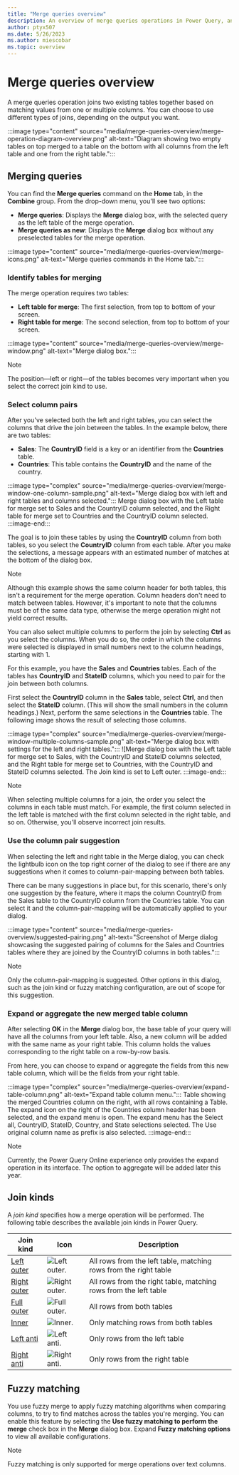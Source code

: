 ```yaml
---
title: "Merge queries overview"
description: An overview of merge queries operations in Power Query, and the basic principles and common uses. 
author: ptyx507
ms.date: 5/26/2023
ms.author: miescobar
ms.topic: overview
---
```


# Merge queries overview

A merge queries operation joins two existing tables together based on matching values from one or multiple columns. You can choose to use different types of joins, depending on the output you want.

:::image type="content" source="media/merge-queries-overview/merge-operation-diagram-overview.png" alt-text="Diagram showing two empty tables on top merged to a table on the bottom with all columns from the left table and one from the right table.":::

## Merging queries

You can find the **Merge queries** command on the **Home** tab, in the **Combine** group. From the drop-down menu, you'll see two options:

* **Merge queries**: Displays the **Merge** dialog box, with the selected query as the left table of the merge operation.
* **Merge queries as new**: Displays the **Merge** dialog box without any preselected tables for the merge operation.

:::image type="content" source="media/merge-queries-overview/merge-icons.png" alt-text="Merge queries commands in the Home tab.":::

### Identify tables for merging

The merge operation requires two tables:

* **Left table for merge**: The first selection, from top to bottom of your screen.
* **Right table for merge**: The second selection, from top to bottom of your screen.

:::image type="content" source="media/merge-queries-overview/merge-window.png" alt-text="Merge dialog box.":::

>[!NOTE]
>The position&mdash;left or right&mdash;of the tables becomes very important when you select the correct join kind to use.

### Select column pairs

After you've selected both the left and right tables, you can select the columns that drive the join between the tables. In the example below, there are two tables:

* **Sales**: The **CountryID** field is a key or an identifier from the **Countries** table.
* **Countries**: This table contains the **CountryID** and the name of the country.

:::image type="complex" source="media/merge-queries-overview/merge-window-one-column-sample.png" alt-text="Merge dialog box with left and right tables and columns selected.":::
   Merge dialog box with the Left table for merge set to Sales and the CountryID column selected, and the Right table for merge set to Countries and the CountryID column selected.
:::image-end:::

The goal is to join these tables by using the **CountryID** column from both tables, so you select the **CountryID** column from each table. After you make the selections, a message appears with an estimated number of matches at the bottom of the dialog box.

>[!NOTE]
> Although this example shows the same column header for both tables, this isn't a requirement for the merge operation. Column headers don't need to match between tables. However, it's important to note that the columns must be of the same data type, otherwise the merge operation might not yield correct results.

You can also select multiple columns to perform the join by selecting **Ctrl** as you select the columns. When you do so, the order in which the columns were selected is displayed in small numbers next to the column headings, starting with 1.

For this example, you have the **Sales** and **Countries** tables. Each of the tables has **CountryID** and **StateID** columns, which you need to pair for the join between both columns.

First select the **CountryID** column in the **Sales** table, select **Ctrl**, and then select the **StateID** column. (This will show the small numbers in the column headings.) Next, perform the same selections in the **Countries** table. The following image shows the result of selecting those columns.

:::image type="complex" source="media/merge-queries-overview/merge-window-multiple-columns-sample.png" alt-text="Merge dialog box with settings for the left and right tables.":::
   ![Merge dialog box with the Left table for merge set to Sales, with the CountryID and StateID columns selected, and the Right table for merge set to Countries, with the CountryID and StateID columns selected. The Join kind is set to Left outer.
:::image-end:::

>[!NOTE]
> When selecting multiple columns for a join, the order you select the columns in each table must match. For example, the first column selected in the left table is matched with the first column selected in the right table, and so on. Otherwise, you'll observe incorrect join results.

### Use the column pair suggestion

When selecting the left and right table in the Merge dialog, you can check the lightbulb icon on the top right corner of the dialog to see if there are any suggestions when it comes to column-pair-mapping between both tables.

There can be many suggestions in place but, for this scenario, there's only one suggestion by the feature, where it maps the column CountryID from the Sales table to the CountryID column from the Countries table. You can select it and the column-pair-mapping will be automatically applied to your dialog.

:::image type="content" source="media/merge-queries-overview/suggested-pairing.png" alt-text="Screenshot of Merge dialog showcasing the suggested pairing of columns for the Sales and Countries tables where they are joined by the CountryID columns in both tables.":::

>[!NOTE]
>Only the column-pair-mapping is suggested. Other options in this dialog, such as the join kind or fuzzy matching configuration, are out of scope for this suggestion.


### Expand or aggregate the new merged table column

After selecting **OK** in the **Merge** dialog box, the base table of your query will have all the columns from your left table. Also, a new column will be added with the same name as your right table. This column holds the values corresponding to the right table on a row-by-row basis.

From here, you can choose to expand or aggregate the fields from this new table column, which will be the fields from your right table.

:::image type="complex" source="media/merge-queries-overview/expand-table-column.png" alt-text="Expand table column menu.":::
   Table showing the merged Countries column on the right, with all rows containing a Table. The expand icon on the right of the Countries column header has been selected, and the expand menu is open. The expand menu has the Select all, CountryID, StateID, Country, and State selections selected. The Use original column name as prefix is also selected.
:::image-end:::

>[!NOTE]
>Currently, the Power Query Online experience only provides the expand operation in its interface. The option to aggregate will be added later this year.

## Join kinds

A *join kind* specifies how a merge operation will be performed. The following table describes the available join kinds in Power Query.

|Join kind| Icon| Description|
|---------------|-----|-----------|
|[Left outer](merge-queries-left-outer.md)| ![Left outer.](media/merge-queries-overview/join-kind-left-outer-icon.jpg)| All rows from the left table, matching rows from the right table|
|[Right outer](merge-queries-right-outer.md)| ![Right outer.](media/merge-queries-overview/join-kind-right-outer-icon.jpg)| All rows from the right table, matching rows from the left table|
|[Full outer](merge-queries-full-outer.md)| ![Full outer.](media/merge-queries-overview/join-kind-full-outer-icon.jpg)| All rows from both tables|
|[Inner](merge-queries-inner.md)| ![Inner.](media/merge-queries-overview/join-kind-inner-icon.jpg)| Only matching rows from both tables|
|[Left anti](merge-queries-left-anti.md)| ![Left anti.](media/merge-queries-overview/join-kind-left-anti-icon.jpg)| Only rows from the left table|
|[Right anti](merge-queries-right-anti.md)| ![Right anti.](media/merge-queries-overview/join-kind-right-anti-icon.jpg)| Only rows from the right table|

## Fuzzy matching

You use fuzzy merge to apply fuzzy matching algorithms when comparing columns, to try to find matches across the tables you're merging. You can enable this feature by selecting the **Use fuzzy matching to perform the merge** check box in the **Merge** dialog box. Expand **Fuzzy matching options** to view all available configurations.

>[!NOTE]
>Fuzzy matching is only supported for merge operations over text columns.
